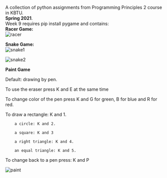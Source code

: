 A collection of python assignments from Programming Principles 2 course in KBTU.   
**Spring 2021**.   
Week 9 requires pip install pygame and contains:   
**Racer Game:**   
![racer](https://github.com/orynbay21/pp221b030707/assets/98757036/cc0f5c1a-ff87-4095-b904-43d4635b6c7e)    

**Snake Game:**   
![snake1](https://github.com/orynbay21/pp221b030707/assets/98757036/1a666889-0157-4325-838d-d2767a209cc8)    

![snake2](https://github.com/orynbay21/pp221b030707/assets/98757036/640b6cb5-e537-4257-8639-6755ab8d186a)    

**Paint Game**    

Default: drawing by pen.    

To use the eraser press K and E at the same time    

To change color of the pen press K and G for green, B for blue and R for red.   

To draw a rectangle: K and 1.    

        a circle: K and 2.   
        
        a square: K and 3   
        
        a right triangle: K and 4.   
        
        an equal triangle: K and 5.   
        
To change back to a pen press: K and P   


     
![paint](https://github.com/orynbay21/pp221b030707/assets/98757036/6d5b978d-678a-4e1c-a33e-367138afaa90)    

